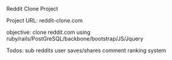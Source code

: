 Reddit Clone Project

Project URL: reddit-clone.com

objective: clone reddit.com using ruby/rails/PostGreSQL/backbone/bootstrap/JS/Jquery

Todos:
sub reddits
user saves/shares
comment ranking system